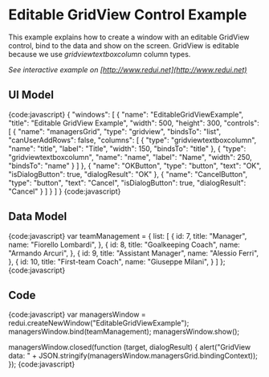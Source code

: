 # Editable GridView Control Example

This example explains how to create a window with an editable GridView control, bind to the data and show on the screen. 
GridView is editable because we use _gridviewtextboxcolumn_ column types.

_See interactive example on [http://www.redui.net](http://www.redui.net)_

## UI Model

{code:javascript}
{
    "windows": [
        {
            "name": "EditableGridViewExample",
            "title": "Editable GridView Example",
            "width": 500,
            "height": 300,
            "controls": [
                {
                    "name": "managersGrid",
                    "type": "gridview",
                    "bindsTo": "list",
                    "canUserAddRows": false,
                    "columns": [
                        {
                            "type": "gridviewtextboxcolumn",
                            "name": "title",
                            "label": "Title",
                            "width": 150,
                            "bindsTo": "title"
                        },
                        {
                            "type": "gridviewtextboxcolumn",
                            "name": "name",
                            "label": "Name",
                            "width": 250,
                            "bindsTo": "name"
                        }
                    ]
                },
                {
                    "name": "OKButton",
                    "type": "button",
                    "text": "OK",
                    "isDialogButton": true,
                    "dialogResult": "OK"
                },
                {
                    "name": "CancelButton",
                    "type": "button",
                    "text": "Cancel",
                    "isDialogButton": true,
                    "dialogResult": "Cancel"
                }
            ]
        }
    ]
}
{code:javascript}

## Data Model

{code:javascript}
var teamManagement = {
	list: [
		{
			id: 7,
			title: "Manager",
			name: "Fiorello Lombardi",
		},
		{
			id: 8,
			title: "Goalkeeping Coach",
			name: "Armando Arcuri",
		},
		{
			id: 9,
			title: "Assistant Manager",
			name: "Alessio Ferri",
		},
		{
			id: 10,
			title: "First-team Coach",
			name: "Giuseppe Milani",
		}
	]
};
{code:javascript}

## Code

{code:javascript}
var managersWindow = redui.createNewWindow("EditableGridViewExample");
managersWindow.bind(teamManagement);
managersWindow.show();

managersWindow.closed(function (target, dialogResult) {
	alert("GridView data: " + JSON.stringify(managersWindow.managersGrid.bindingContext));
});
{code:javascript}